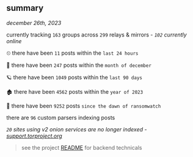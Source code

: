 
## summary
_december 26th, 2023_

currently tracking `163` groups across `299` relays & mirrors - _`102` currently online_

⏲ there have been `11` posts within the `last 24 hours`

🦈 there have been `247` posts within the `month of december`

🪐 there have been `1049` posts within the `last 90 days`

🏚 there have been `4562` posts within the `year of 2023`

🦕 there have been `9252` posts `since the dawn of ransomwatch`

there are `96` custom parsers indexing posts

_`20` sites using v2 onion services are no longer indexed - [support.torproject.org](https://support.torproject.org/onionservices/v2-deprecation/)_

> see the project [README](https://github.com/joshhighet/ransomwatch#ransomwatch--) for backend technicals
